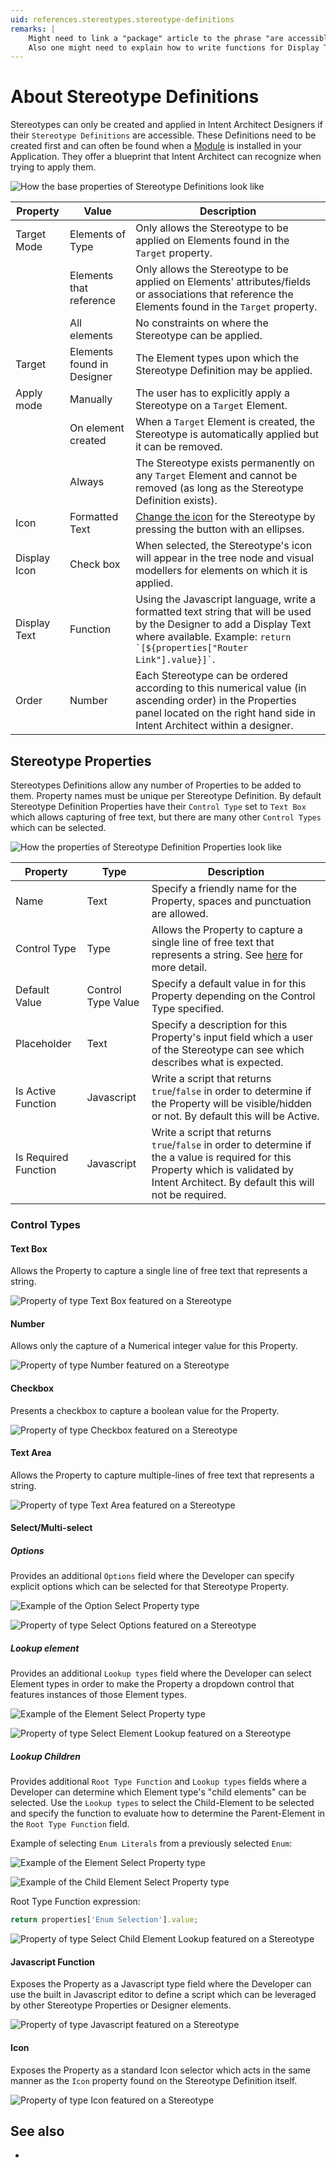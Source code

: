 ```yaml
---
uid: references.stereotypes.stereotype-definitions
remarks: |
    Might need to link a "package" article to the phrase "are accessible" to explain how to reference packages with stereotypes.
    Also one might need to explain how to write functions for Display Text fields.
---
```

# About Stereotype Definitions

Stereotypes can only be created and applied in Intent Architect Designers if their `Stereotype Definitions` are accessible. These Definitions need to be created first and can often be found when a [Module](xref:modules.about-modules) is installed in your Application. They offer a blueprint that Intent Architect can recognize when trying to apply them.

![How the base properties of Stereotype Definitions look like](images/stereotype-definition-base-properties.png)

| Property     | Value                      | Description                                                                                                                                                                                         |
|--------------|----------------------------|-----------------------------------------------------------------------------------------------------------------------------------------------------------------------------------------------------|
| Target Mode  | Elements of Type           | Only allows the Stereotype to be applied on Elements found in the `Target` property.                                                                                                                |
|              | Elements that reference    | Only allows the Stereotype to be applied on Elements' attributes/fields or associations that reference the Elements found in the `Target` property.                                                 |
|              | All elements               | No constraints on where the Stereotype can be applied.                                                                                                                                              |
| Target       | Elements found in Designer | The Element types upon which the Stereotype Definition may be applied.                                                                                                                              |
| Apply mode   | Manually                   | The user has to explicitly apply a Stereotype on a `Target` Element.                                                                                                                                |
|              | On element created         | When a `Target` Element is created, the Stereotype is automatically applied but it can be removed.                                                                                                  |
|              | Always                     | The Stereotype exists permanently on any `Target` Element and cannot be removed (as long as the Stereotype Definition exists).                                                                      |
| Icon         | Formatted Text             | [Change the icon](xref:how-to-guides.use-the-change-icon-dialogue) for the Stereotype by pressing the button with an ellipses.                                                                      |
| Display Icon | Check box                  | When selected, the Stereotype's icon will appear in the tree node and visual modellers for elements on which it is applied.                                                                         |
| Display Text | Function                   | Using the Javascript language, write a formatted text string that will be used by the Designer to add a Display Text where available. Example: `` return `[${properties["Router Link"].value}]` ``. |
| Order        | Number                     | Each Stereotype can be ordered according to this numerical value (in ascending order) in the Properties panel located on the right hand side in Intent Architect within a designer.                 |

## Stereotype Properties

Stereotypes Definitions allow any number of Properties to be added to them. Property names must be unique per Stereotype Definition. By default Stereotype Definition Properties have their `Control Type` set to `Text Box` which allows capturing of free text, but there are many other `Control Types` which can be selected.

![How the properties of Stereotype Definition Properties look like](images/stereotype-definition-property-properties.png)

| Property             | Type                  | Description                                                                                                                                                                                 |
|----------------------|-----------------------|---------------------------------------------------------------------------------------------------------------------------------------------------------------------------------------------|
| Name                 | Text                  | Specify a friendly name for the Property, spaces and punctuation are allowed.                                                                                                               |
| Control Type         | Type                  | Allows the Property to capture a single line of free text that represents a string. See [here](#control-types) for more detail.                                                             |
| Default Value        | Control Type Value    | Specify a default value in for this Property depending on the Control Type specified.                                                                                                       |
| Placeholder          | Text                  | Specify a description for this Property's input field which a user of the Stereotype can see which describes what is expected.                                                              |
| Is Active Function   | Javascript            | Write a script that returns `true`/`false` in order to determine if the Property will be visible/hidden or not. By default this will be Active.                                             |
| Is Required Function | Javascript            | Write a script that returns `true`/`false` in order to determine if the a value is required for this Property which is validated by Intent Architect. By default this will not be required. |

### Control Types

#### Text Box

Allows the Property to capture a single line of free text that represents a string.

![Property of type Text Box featured on a Stereotype](images/control-type-textbox-example.png)

#### Number

Allows only the capture of a Numerical integer value for this Property.

![Property of type Number featured on a Stereotype](images/control-type-number-example.png)

#### Checkbox

Presents a checkbox to capture a boolean value for the Property.

![Property of type Checkbox featured on a Stereotype](images/control-type-checkbox-example.png)

#### Text Area

Allows the Property to capture multiple-lines of free text that represents a string.

![Property of type Text Area featured on a Stereotype](images/control-type-textarea-example.png)

#### Select/Multi-select

##### Options

Provides an additional `Options` field where the Developer can specify explicit options which can be selected for that Stereotype Property.

![Example of the Option Select Property type](images/control-type-select-options-example-definition.png)

![Property of type Select Options featured on a Stereotype](images/control-type-select-options-example.png)

##### Lookup element

Provides an additional `Lookup types` field where the Developer can select Element types in order to make the Property a dropdown control that features instances of those Element types.

![Example of the Element Select Property type](images/control-type-select-lookup-element-example-definition.png)

![Property of type Select Element Lookup featured on a Stereotype](images/control-type-select-lookup-element-example.png)

##### Lookup Children

Provides additional `Root Type Function` and `Lookup types` fields where a Developer can determine which Element type's "child elements" can be selected. Use the `Lookup types` to select the Child-Element to be selected and specify the function to evaluate how to determine the Parent-Element in the `Root Type Function` field.

Example of selecting `Enum Literals` from a previously selected `Enum`:

![Example of the Element Select Property type](images/control-type-select-child-element-example-definition-1.png)

![Example of the Child Element Select Property type](images/control-type-select-child-element-example-definition-2.png)

Root Type Function expression:

```js
return properties['Enum Selection'].value;
```

![Property of type Select Child Element Lookup featured on a Stereotype](images/control-type-select-child-element-example.png)

#### Javascript Function

Exposes the Property as a Javascript type field where the Developer can use the built in Javascript editor to define a script which can be leveraged by other Stereotype Properties or Designer elements.

![Property of type Javascript featured on a Stereotype](images/control-type-javascript-example.png)

#### Icon

Exposes the Property as a standard Icon selector which acts in the same manner as the `Icon` property found on the Stereotype Definition itself.

![Property of type Icon featured on a Stereotype](images/control-type-icon-example.png)

## See also

* [](xref:how-to-guides.use-stereotypes)